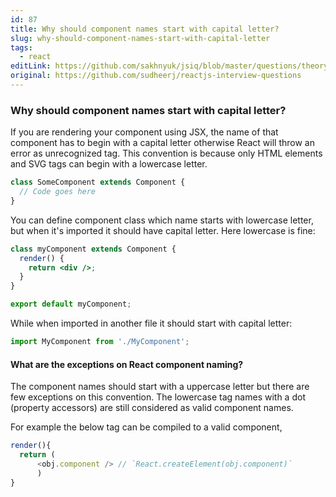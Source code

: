 ```yaml
---
id: 87
title: Why should component names start with capital letter?
slug: why-should-component-names-start-with-capital-letter
tags:
  - react
editLink: https://github.com/sakhnyuk/jsiq/blob/master/questions/theory/react/87.md
original: https://github.com/sudheerj/reactjs-interview-questions
---
```


### Why should component names start with capital letter?

If you are rendering your component using JSX, the name of that component has to begin with a capital letter otherwise React will throw an error as unrecognized tag. This convention is because only HTML elements and SVG tags can begin with a lowercase letter.

```jsx
class SomeComponent extends Component {
  // Code goes here
}
```

You can define component class which name starts with lowercase letter, but when it's imported it should have capital letter. Here lowercase is fine:

```jsx
class myComponent extends Component {
  render() {
    return <div />;
  }
}

export default myComponent;
```

While when imported in another file it should start with capital letter:

```jsx
import MyComponent from './MyComponent';
```

#### What are the exceptions on React component naming?

The component names should start with a uppercase letter but there are few exceptions on this convention. The lowercase tag names with a dot (property accessors) are still considered as valid component names.

For example the below tag can be compiled to a valid component,

```javascript
render(){
  return (
      <obj.component /> // `React.createElement(obj.component)`
      )
}
```